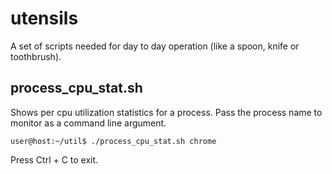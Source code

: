 # utensils
A set of scripts needed for day to day operation (like a spoon, knife or
toothbrush).

## process_cpu_stat.sh
Shows per cpu utilization statistics for a process. Pass the process name to
monitor as a command line argument.
```
user@host:~/util$ ./process_cpu_stat.sh chrome
```
Press Ctrl + C to exit.
